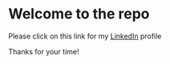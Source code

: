 # Welcome to the repo


Please click on this link for my [LinkedIn](https://github.com/Pujasravani/gitpractice.git) profile

Thanks for your time!